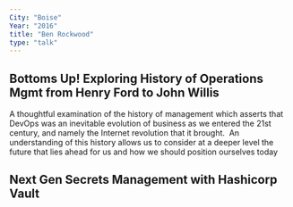 ```yaml
---
City: "Boise"
Year: "2016"
title: "Ben Rockwood"
type: "talk"
---
```


## Bottoms Up! Exploring History of Operations Mgmt from Henry Ford to John Willis

A thoughtful examination of the history of management which asserts that DevOps was an inevitable evolution of business as we entered the 21st century, and namely the Internet revolution that it brought.  An understanding of this history allows us to consider at a deeper level the future that lies ahead for us and how we should position ourselves today

## Next Gen Secrets Management with Hashicorp Vault
